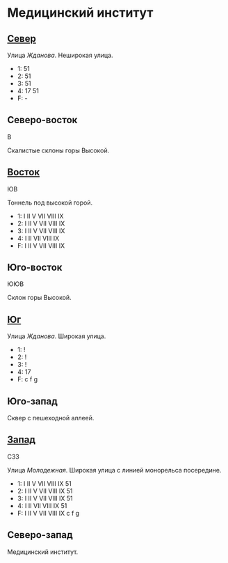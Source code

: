 # Медицинский институт

## [Север](./550065.md)

Улица *Жданова*.
Неширокая улица.

* 1:    51
* 2:    51
* 3:    51
* 4:    17  51
* F:    -

## Северо-восток

В

Скалистые склоны горы Высокой.

## [Восток](./560070.md)

ЮВ

Тоннель под высокой горой.

* 1:    I   II  V   VII VIII    IX
* 2:    I   II  V   VII VIII    IX
* 3:    I   II  V   VII VIII    IX
* 4:    I   II  VII VIII    IX
* F:    I   II  V   VII VIII    IX

## Юго-восток

ЮЮВ

Склон горы Высокой.

## [Юг](./550075.md)

Улица *Жданова*.
Широкая улица.

* 1:    !
* 2:    !
* 3:    !
* 4:    17
* F:    c   f   g

## Юго-запад

Сквер с пешеходной аллеей.

## [Запад](./540070.md)

СЗЗ

Улица *Молодежная*.
Широкая улица с линией монорельса посередине.

* 1:    I   II  V   VII VIII    IX  51
* 2:    I   II  V   VII VIII    IX  51
* 3:    I   II  V   VII VIII    IX  51
* 4:    I   II  VII VIII    IX  51
* F:    I   II  V   VII VIII    IX
        c   f   g

## Северо-запад

Медицинский институт.
